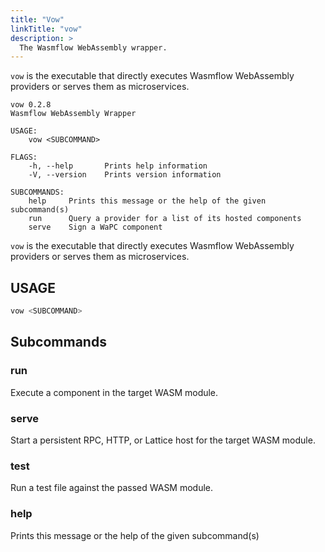 ```yaml
---
title: "Vow"
linkTitle: "vow"
description: >
  The Wasmflow WebAssembly wrapper.
---
```


`vow` is the executable that directly executes Wasmflow WebAssembly providers or serves them as microservices.

```
vow 0.2.8
Wasmflow WebAssembly Wrapper

USAGE:
    vow <SUBCOMMAND>

FLAGS:
    -h, --help       Prints help information
    -V, --version    Prints version information

SUBCOMMANDS:
    help     Prints this message or the help of the given subcommand(s)
    run      Query a provider for a list of its hosted components
    serve    Sign a WaPC component
```

`vow` is the executable that directly executes Wasmflow WebAssembly providers or serves them as microservices.

## USAGE

```sh
vow <SUBCOMMAND>
```

## Subcommands

### run

Execute a component in the target WASM module.

### serve

Start a persistent RPC, HTTP, or Lattice host for the target WASM module.

### test

Run a test file against the passed WASM module.

### help

Prints this message or the help of the given subcommand(s)
